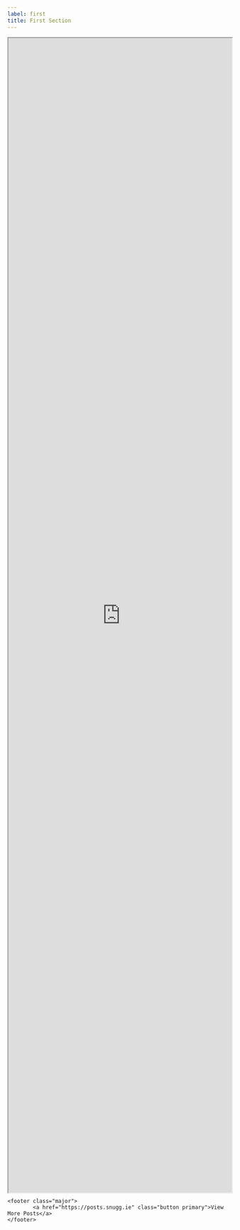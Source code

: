```yaml
---
label: first
title: First Section
---
```

<section id="posts" class="main special no-top-padding">
<div class="cards" style="height: 2600px">
                <iframe allowfullscreen scrolling="no" sandbox="allow-top-navigation allow-scripts allow-popups allow-popups-to-escape-sandbox" width="100%" height="100%" src="https://posts.snugg.ie/replies/"></iframe>
                <!--{% for post in site.posts limit:3 %}
                <div class="card"><a href="{{ post.url }}"><img alt="{{ post.title }} - {{ post.subtitle }}" src="{{ site.url }}/assets/images/{{ post.url }}/{{ post.image }}"><div class="card-body"><h2>{{ post.title }}</h2><p>{{ post.subtitle}}</p><h5>{{ post.date | date_to_string }}</h5></div></a></div>
                {% endfor %}-->
            </div>
            
    <footer class="major">
            <a href="https://posts.snugg.ie" class="button primary">View More Posts</a>
    </footer>
</section>
